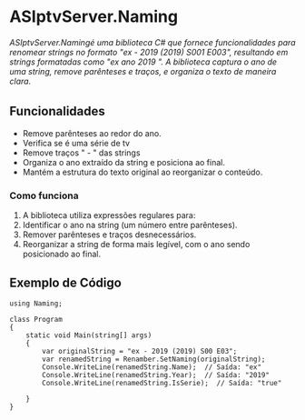 # ASIptvServer.Naming

###### ASIptvServer.Namingé uma biblioteca C# que fornece funcionalidades para renomear strings no formato "ex - 2019 (2019) S001 E003", resultando em strings formatadas como "ex ano 2019 ". A biblioteca captura o ano de uma string, remove parênteses e traços, e organiza o texto de maneira clara.

## Funcionalidades
* Remove parênteses ao redor do ano.
* Verifica se é uma série de tv
* Remove traços " - " das strings
* Organiza o ano extraído da string e posiciona ao final.   
* Mantém a estrutura do texto original ao reorganizar o conteúdo.

### Como funciona

1. A biblioteca utiliza expressões regulares para:
2. Identificar o ano na string (um número entre parênteses).
3. Remover parênteses e traços desnecessários.
4. Reorganizar a string de forma mais legível, com o ano sendo posicionado ao final.



## Exemplo de Código

```
using Naming;

class Program
{
    static void Main(string[] args)
    {
        var originalString = "ex - 2019 (2019) S00 E03";
        var renamedString = Renamber.SetNaming(originalString);
        Console.WriteLine(renamedString.Name);  // Saída: "ex"
        Console.WriteLine(renamedString.Year);  // Saída: "2019"
        Console.WriteLine(renamedString.IsSerie);  // Saída: "true"
        
    }
}

```


